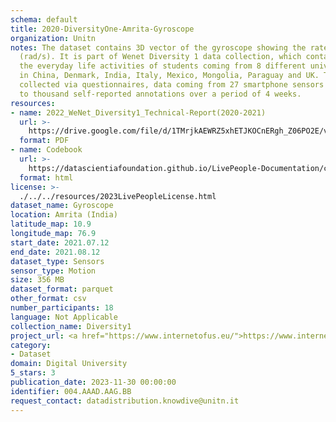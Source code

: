 ```yaml
---
schema: default
title: 2020-DiversityOne-Amrita-Gyroscope
organization: Unitn
notes: The dataset contains 3D vector of the gyroscope showing the rate of rotation
  (rad/s). It is part of Wenet Diversity 1 data collection, which contains data about
  the everyday life activities of students coming from 8 different universities located
  in China, Denmark, India, Italy, Mexico, Mongolia, Paraguay and UK. The data were
  collected via questionnaires, data coming from 27 smartphone sensors associated
  to thousand self-reported annotations over a period of 4 weeks.
resources:
- name: 2022_WeNet_Diversity1_Technical-Report(2020-2021)
  url: >-
    https://drive.google.com/file/d/1TMrjkAEWRZ5xhETJKOCnERgh_Z06PO2E/view?usp=drive_link
  format: PDF
- name: Codebook
  url: >-
    https://datascientiafoundation.github.io/LivePeople-Documentation/codebooks/2020_DV1_Amrita_gyroscope.html
  format: html
license: >-
  ./../../resources/2023LivePeopleLicense.html
dataset_name: Gyroscope
location: Amrita (India)
latitude_map: 10.9
longitude_map: 76.9
start_date: 2021.07.12
end_date: 2021.08.12
dataset_type: Sensors
sensor_type: Motion
size: 356 MB
dataset_format: parquet
other_format: csv
number_participants: 18
language: Not Applicable
collection_name: Diversity1
project_url: <a href="https://www.internetofus.eu/">https://www.internetofus.eu/</a>
category:
- Dataset
domain: Digital University
5_stars: 3
publication_date: 2023-11-30 00:00:00
identifier: 004.AAAD.AAG.BB
request_contact: datadistribution.knowdive@unitn.it
---
```

